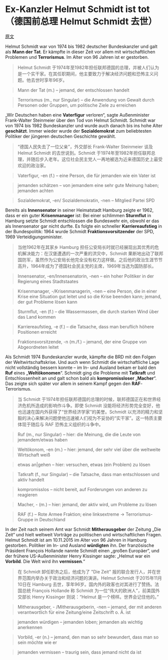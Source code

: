 # Ex-Kanzler Helmut Schmidt ist tot（德国前总理 Helmut Schmidt 去世）
[原文](http://www.dw.com/de/ex-kanzler-helmut-schmidt-ist-tot/a-18843829)

Helmut Schmidt war von 1974 bis 1982 deutscher Bundeskanzler und galt als **Mann der Tat**. 
Er kämpfte in dieser Zeit vor allem mit wirtschaftlichen Problemen und **Terrorismus**. 
Im Alter von 96 Jahren ist er gestorben.

> Helmut Schmidt 于1974年至1982年担任联邦德国的总理，并被人们认为是一个实干家。在其任职期间，他主要致力于解决经济问题和恐怖主义问题。他去世时享年96岁。

> Mann der Tat (m.) – jemand, der entschlossen handelt

> Terrorismus (m., nur Singular) – die Anwendung von Gewalt durch Personen oder Gruppen, 
um politische Ziele zu erreichen

„Wir Deutschen haben eine **Vaterfigur** verloren“, sagte Außenminister Frank-Walter Steinmeier über den Tod von Helmut Schmidt. 
Schmidt war von 1974 bis 1982 Bundeskanzler und wurde auch danach bis ins hohe Alter **geschätzt**. 
Immer wieder wurde der **Sozialdemokrat** zum beliebtesten Politiker der jüngeren deutschen Geschichte gewählt.

> “德国人民失去了一位父亲”，外交部长 Frank-Walter Steinmeier 谈及 Helmut Schmidt 的去世说到。Schmidt 于1974年至1982年担任联邦总理，并随后步入老年。这位社会民主党人一再地被选为近来德国历史上最受欢迎的政治家。

> Vaterfigur, -en (f.) – eine Person, die für jemanden wie ein Vater ist

> jemanden schätzen – von jemandem eine sehr gute Meinung haben; jemanden achten

> Sozialdemokrat, -en/ Sozialdemokratin, -nen – Mitglied Partei SPD

Bereits als **Innensenator** in seiner Heimatstadt Hamburg zeigte er 1962, 
dass er ein guter **Krisenmanager** ist: 
Bei einer schlimmen **Sturmflut** in Hamburg setzte Schmidt entschlossen die Bundeswehr ein, 
obwohl er das als Innensenator gar nicht durfte. Es folgte ein schneller **Karriereaufstieg** in der Bundespolitik: 
1964 wurde Schmidt **Fraktionsvorsitzender** der SPD, 1969 Verteidigungsminister.

> 当他1962年在其家乡 Hamburg 担任公安局长时就已经展现出其优秀的危机解决能力：在汉堡遭遇的一次严重的洪灾中，Schmidt 果断地出动了联邦国防军，虽然作为公安局长他完全没有权力这样做。之后他的政治生涯节节高升，1964年成为了德国社会民主党的主席，1969年当选为国防部长。

> Innensenator, -en/Innensenatorin, -nen – ein hoher Politiker in der Regierung eines Stadtstaates

> Krisenmanager, -/Krisenmanagerin, -nen – eine Person, die in einer Krise eine Situation gut leitet und so die Krise beenden kann; jemand, der gut Probleme lösen kann

> Sturmflut, -en (f.) – die Wassermassen, die durch starken Wind über das Land kommen

> Karriereaufstieg, -e (f.) – die Tatsache, dass man beruflich höhere Positionen erreicht

> Fraktionsvorsitzende, -n (m./f.) – jemand, der eine Gruppe von Abgeordneten leitet

Als Schmidt 1974 Bundeskanzler wurde, kämpfte die BRD mit den Folgen der Weltwirtschaftskrise. Und auch wenn Schmidt die wirtschaftliche Lage nicht vollständig bessern konnte – im In- und Ausland bekam er bald den **Ruf** eines „**Weltökonomen**“. Schmidt ging die Probleme mit **Tatkraft** und Entschlossenheit an und galt schon bald als **kompromissloser** „**Macher**“. Das zeigte sich später vor allem in seinem Kampf gegen den **RAF**-Terrorismus.

> 当 Schmidt 于1974年担任联邦德国的总理的时候，联邦德国正在和世界经济危机所造成的影响作斗争。即使 Schmidt 没能将经济形势完全变好，他也迅速在国内外获得了“世界经济学家”的美誉。Schmidt 以充沛的精力和坚毅的决心来解决问题使他迅速被人们视为不妥协的“实干家”。这一特质主要体现于随后与 RAF 恐怖主义组织的斗争中。

> Ruf (m., nur Singular) – hier: die Meinung, die die Leute von jemandem/etwas haben

> Weltökonom, -en (m.) – hier: jemand, der sehr viel über die weltweite Wirtschaft weiß

> etwas an|gehen – hier: versuchen, etwas (ein Problem) zu lösen

> Tatkraft (f., nur Singular) – die Tatsache, dass man entschlossen und aktiv handelt

> kompromisslos – nicht bereit, auf Forderungen von anderen zu reagieren

> Macher, - (m.) – hier: jemand, der aktiv wird, um Probleme zu lösen

> RAF (f.) – Rote Armee Fraktion; eine linksextreme → Terrorismus-Gruppe in Deutschland

In der Zeit nach seinem Amt war Schmidt **Mitherausgeber** der Zeitung „Die Zeit“ und hielt weltweit Vorträge zu politischen und wirtschaftlichen Fragen. Helmut Schmidt ist am 10.11.2015 im Alter von 96 Jahren in Hamburg gestorben. Politiker im In- und Ausland **würdigten** ihn. Der französische Präsident François Hollande nannte Schmidt einen „großen Europäer“, und der frühere US-Außenminister Henry Kissinger sagte: „Helmut war ein **Vorbild**. Die Welt wird ihn **vermissen**.“

> 在 Schmidt 卸任职务之后，他成为了 "Die Zeit" 报的联合发行人，并在世界范围内举办关于政治和经济问题的演讲。Helmut Schmidt 于2015年11月10日在 Hamburg 去世，享年96岁。国内外的政客也对其进行了赞扬。法国总统 François Hollande 称 Schmidt 为一位“伟大的欧洲人”，前美国外交部长 Henry Kissinger 则说：“Helmut 是一个榜样。世界会记住他的。”

> Mitherausgeber, - /Mitherausgeberin, -nen – jemand, der mit anderen verantwortlich für eine Zeitung/eine Zeitschrift o. Ä. ist

> jemanden würdigen – jemanden loben; jemanden als wichtig anerkennen

> Vorbild, -er (n.) – jemand, den man so sehr bewundert, dass man so sein möchte wie er

> jemanden vermissen – traurig sein, dass jemand nicht da ist
